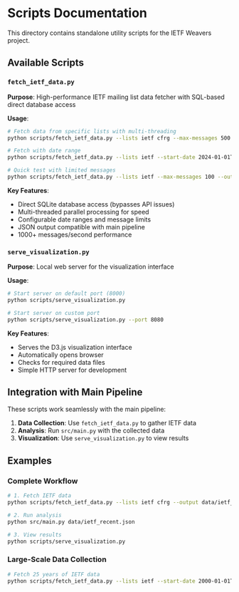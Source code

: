 # Scripts Documentation

This directory contains standalone utility scripts for the IETF Weavers project.

## Available Scripts

### `fetch_ietf_data.py`

**Purpose**: High-performance IETF mailing list data fetcher with SQL-based direct database access

**Usage**:
```bash
# Fetch data from specific lists with multi-threading
python scripts/fetch_ietf_data.py --lists ietf cfrg --max-messages 500 --threads 4

# Fetch with date range
python scripts/fetch_ietf_data.py --lists ietf --start-date 2024-01-01T00:00:00 --end-date 2024-12-31T23:59:59

# Quick test with limited messages
python scripts/fetch_ietf_data.py --lists ietf --max-messages 100 --output data/test_data.json
```

**Key Features**:
- Direct SQLite database access (bypasses API issues)
- Multi-threaded parallel processing for speed
- Configurable date ranges and message limits
- JSON output compatible with main pipeline
- 1000+ messages/second performance

### `serve_visualization.py`

**Purpose**: Local web server for the visualization interface

**Usage**:
```bash
# Start server on default port (8000)
python scripts/serve_visualization.py

# Start server on custom port
python scripts/serve_visualization.py --port 8080
```

**Key Features**:
- Serves the D3.js visualization interface
- Automatically opens browser
- Checks for required data files
- Simple HTTP server for development

## Integration with Main Pipeline

These scripts work seamlessly with the main pipeline:

1. **Data Collection**: Use `fetch_ietf_data.py` to gather IETF data
2. **Analysis**: Run `src/main.py` with the collected data
3. **Visualization**: Use `serve_visualization.py` to view results

## Examples

### Complete Workflow

```bash
# 1. Fetch IETF data
python scripts/fetch_ietf_data.py --lists ietf cfrg --output data/ietf_recent.json

# 2. Run analysis
python src/main.py data/ietf_recent.json

# 3. View results
python scripts/serve_visualization.py
```

### Large-Scale Data Collection

```bash
# Fetch 25 years of IETF data
python scripts/fetch_ietf_data.py --lists ietf --start-date 2000-01-01T00:00:00 --end-date 2024-12-31T23:59:59 --output data/ietf_25years.json
```
